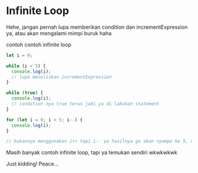 # Infinite Loop

Hehe, jangan pernah lupa memberikan condition dan incrementExpression ya, atau akan mengalami mimpi buruk haha

contoh contoh infinite loop

```javascript
let i = 0;

while (i < 5) {
  console.log(i);
  // lupa menuliskan incrementExpression
}
```

```javascript
while (true) {
  console.log(i);
  // condition nya true terus jadi ya di lakukan statement
}
```

```javascript
for (let i = 0; i < 5; i--) {
  console.log(i);
}

// bukannya menggunakan i++ tapi i-- ya hasilnya ga akan nyampe ke 5, malahan jadi -10109238393328
```

Masih banyak contoh infinite loop, tapi ya temukan sendiri wkwkwkwk

Just kidding! Peace...
